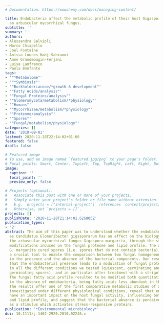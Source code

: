 ```yaml
---
# Documentation: https://wowchemy.com/docs/managing-content/

title: Endobacteria affect the metabolic profile of their host Gigaspora margarita,
  an arbuscular mycorrhizal fungus.
subtitle: ''
summary: ''
authors:
- Alessandra Salvioli
- Marco Chiapello
- Joel Fontaine
- Anissa Lounes Hadj-Sahraoui
- Anne Grandmougin-Ferjani
- Luisa Lanfranco
- Paola Bonfante
tags:
- '"*Metabolome"'
- '"*Symbiosis"'
- '"Burkholderiaceae/*growth & development"'
- '"Fatty Acids/analysis"'
- '"Fungal Proteins/analysis"'
- '"Glomeromycota/metabolism/*physiology"'
- '"Humans"'
- '"Mycorrhizae/metabolism/*physiology"'
- '"Proteome/analysis"'
- '"Spores"'
- '"Fungal/metabolism/physiology"'
categories: []
date: '2010-08-01'
lastmod: 2020-11-28T22:14:02+01:00
featured: false
draft: false

# Featured image
# To use, add an image named `featured.jpg/png` to your page's folder.
# Focal points: Smart, Center, TopLeft, Top, TopRight, Left, Right, BottomLeft, Bottom, BottomRight.
image:
  caption: ''
  focal_point: ''
  preview_only: false

# Projects (optional).
#   Associate this post with one or more of your projects.
#   Simply enter your project's folder or file name without extension.
#   E.g. `projects = ["internal-project"]` references `content/project/deep-learning/index.md`.
#   Otherwise, set `projects = []`.
projects: []
publishDate: '2020-11-28T21:14:01.626805Z'
publication_types:
- '2'
abstract: The aim of this paper was to understand whether the endobacterium identified
  as Candidatus Glomeribacter gigasporarum has an effect on the biology of its host,
  the arbuscular mycorrhizal fungus Gigaspora margarita, through the study of the
  modifications induced on the fungal proteome and lipid profile. The availability  of
  G. margarita cured spores (i.e. spores that do not contain bacteria), represented
  a crucial tool to enable the comparison between two fungal homogeneous populations
  in the presence and the absence of the bacterial components. Our results demonstrate
  that the endobacterial presence leads to a modulation of fungal protein expression
  in all the different conditions we tested (quiescent, germinating and strigolactone-elicited
  germinating spores), and in particular after treatment with a strigolactone analogue.
  The fungal fatty acid profile resulted to be modified both quantitatively and qualitatively
  in the absence of endobacteria, being fatty acids less abundant in the cured spores.
  The results offer one of the first comparative metabolic studies of an AM fungus
  investigated under different physiological conditions, reveal that endobacteria
  have an important impact on the host fungal activity, influencing both protein expression
  and lipid profile, and suggest that the bacterial absence is perceived by G. margarita
  as a stimulus which activates stress-responsive proteins.
publication: '*Environmental microbiology*'
doi: 10.1111/j.1462-2920.2010.02246.x
---
```

